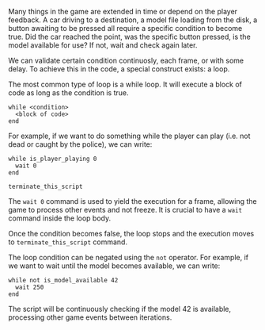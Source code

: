 Many things in the game are extended in time or depend on the player feedback. A car driving to a destination, a model file loading from the disk, a button awaiting to be pressed all require a specific condition to become true. Did the car reached the point, was the specific button pressed, is the model available for use? If not, wait and check again later. 

We can validate certain condition continuosly, each frame, or with some delay. To achieve this in the code, a special construct exists: a loop.

The most common type of loop is a while loop. It will execute a block of code as long as the condition is true.

```
while <condition>
  <block of code>
end
```

For example, if we want to do something while the player can play (i.e. not dead or caught by the police), we can write:

```
while is_player_playing 0
  wait 0
end

terminate_this_script
```

The `wait 0` command is used to yield the execution for a frame, allowing the game to process other events and not freeze. It is crucial to have a `wait` command inside the loop body. 

Once the condition becomes false, the loop stops and the execution moves to `terminate_this_script` command.

The loop condition can be negated using the `not` operator. For example, if we want to wait until the model becomes available, we can write:

```
while not is_model_available 42
  wait 250
end
```

The script will be continuously checking if the model 42 is available, processing other game events between iterations.